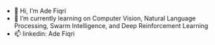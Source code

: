 - 👋 Hi, I’m Ade Fiqri
- 🌱 I’m currently learning on Computer Vision, Natural Language Processing, Swarm Intelligence, and Deep Reinforcement Learning
- 📫 linkedin: Ade Fiqri
